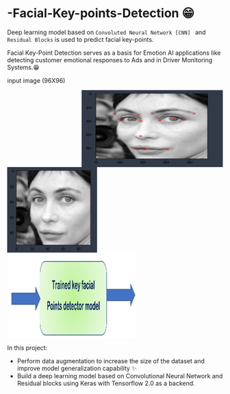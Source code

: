 # -Facial-Key-points-Detection  😁

Deep learning model based on `Convoluted Neural Network [CNN] ` and `Residual Blocks` is used to predict facial key-points.

Facial Key-Point Detection serves as a basis for Emotion AI applications like detecting customer emotional responses to Ads and in Driver Monitoring Systems.😁

input image (96X96) 

<img align = "right"  src="https://github.com/ritika-singh2000/-Facial-Key-points-Detection/blob/main/keypoints.png" width = "330" height="180"> 
<img align = "left"  src="https://github.com/ritika-singh2000/-Facial-Key-points-Detection/blob/main/image.png" width = "210" height="200"> 
<img align = "center"  src="https://github.com/ritika-singh2000/-Facial-Key-points-Detection/blob/main/model.png" width = "300" height="200"> 

In this project:
  - Perform data augmentation to increase the size of the dataset and improve model generalization capability ✨
  - Build a deep learning model based on Convolutional Neural Network and Residual blocks using Keras with Tensorflow 2.0 as a backend.
